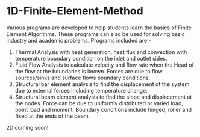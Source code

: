 # 1D-Finite-Element-Method
Various programs are developed to help students learn the basics of Finite Element Algorithms. These programs can also be used for solving basic industry and academic problems. 
Programs included are - <br/>
1) Thermal Analysis with heat generation, heat flux and convection with temperature boundary condition on the inlet and outlet sides.<br/>
2) Fluid Flow Analysis to calculate velocity and flow rate when the Head of the flow at the boundaries is known. Forces are due to flow sources/sinks and surface flows boundary conditions. <br/>
3) Structural bar element analysis to find the displacement of the system due to external forces including temperature change. <br/>
4) Structural beam element analysis to find the slope and displacement at the nodes. Force can be due to uniformly distributed or varied load, point load and moment. Boundary conditions include hinged, roller and fixed at the ends of the beam. <br/>


2D coming soon!
